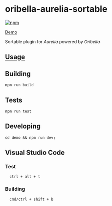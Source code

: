 # oribella-aurelia-sortable

[![npm](https://img.shields.io/npm/v/oribella-aurelia-sortable.svg)]()

[Demo](http://oribella.github.io/aurelia-sortable)

Sortable plugin for *Aurelia* powered by *Oribella*

## [Usage](./docs/usage.md#installation)

## Building

```shell
npm run build
```

## Tests

```shell
npm run test
```

## Developing

```shell
cd demo && npm run dev;
```

## Visual Studio Code

### Test
```shell
  ctrl + alt + t
```

### Building
```shell
  cmd/ctrl + shift + b
```
